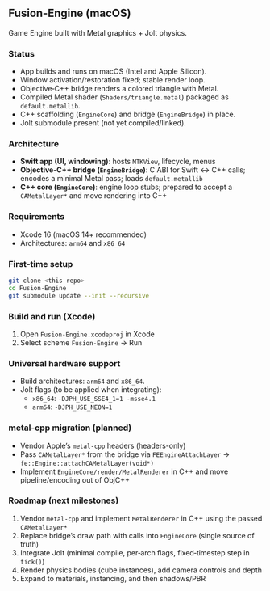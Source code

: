 ## Fusion-Engine (macOS)

Game Engine built with Metal graphics + Jolt physics.

### Status
- App builds and runs on macOS (Intel and Apple Silicon).
- Window activation/restoration fixed; stable render loop.
- Objective‑C++ bridge renders a colored triangle with Metal.
- Compiled Metal shader (`Shaders/triangle.metal`) packaged as `default.metallib`.
- C++ scaffolding (`EngineCore`) and bridge (`EngineBridge`) in place.
- Jolt submodule present (not yet compiled/linked).

### Architecture
- **Swift app (UI, windowing)**: hosts `MTKView`, lifecycle, menus
- **Objective‑C++ bridge (`EngineBridge`)**: C ABI for Swift ↔ C++ calls; encodes a minimal Metal pass; loads `default.metallib`
- **C++ core (`EngineCore`)**: engine loop stubs; prepared to accept a `CAMetalLayer*` and move rendering into C++

### Requirements
- Xcode 16 (macOS 14+ recommended)
- Architectures: `arm64` and `x86_64`

### First‑time setup
```bash
git clone <this repo>
cd Fusion-Engine
git submodule update --init --recursive
```

### Build and run (Xcode)
1) Open `Fusion-Engine.xcodeproj` in Xcode
2) Select scheme `Fusion-Engine` → Run

### Universal hardware support
- Build architectures: `arm64` and `x86_64`.
- Jolt flags (to be applied when integrating):
  - `x86_64`: `-DJPH_USE_SSE4_1=1 -msse4.1`
  - `arm64`: `-DJPH_USE_NEON=1`

### metal-cpp migration (planned)
- Vendor Apple’s `metal-cpp` headers (headers-only)
- Pass `CAMetalLayer*` from the bridge via `FEEngineAttachLayer` → `fe::Engine::attachCAMetalLayer(void*)`
- Implement `EngineCore/render/MetalRenderer` in C++ and move pipeline/encoding out of ObjC++

### Roadmap (next milestones)
1) Vendor `metal-cpp` and implement `MetalRenderer` in C++ using the passed `CAMetalLayer*`
2) Replace bridge’s draw path with calls into `EngineCore` (single source of truth)
3) Integrate Jolt (minimal compile, per‑arch flags, fixed‑timestep step in `tick()`)
4) Render physics bodies (cube instances), add camera controls and depth
5) Expand to materials, instancing, and then shadows/PBR


